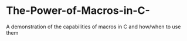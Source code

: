 # The-Power-of-Macros-in-C-
A demonstration of the capabilities of macros in C and how/when to use them
